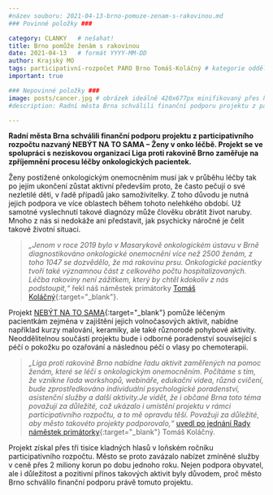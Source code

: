 ```yaml
---
#název souboru: 2021-04-13-brno-pomuze-zenam-s-rakovinou.md
### Povinné položky ###

category: CLANKY   # nešahat!
title: Brno pomůže ženám s rakovinou
date: 2021-04-13   # formát YYYY-MM-DD
author: Krajský MO
tags: participativní-rozpočet PARO Brno Tomáš-Koláčný # kategorie odděleny mezerami, např. volby zemědělství životní-prostředí piráti (viz https://jihomoravsky.pirati.cz/tags/)
important: true

### Nepovinné položky ###
image: posts/cancer.jpg # obrázek ideálně 420x677px minifikovaný přes https://tinypng.com/
#description: Radní města Brna schválili finanční podporu projektu z participativního rozpočtu nazvaný NEBÝT NA TO SAMA – Ženy v onko léčbě. Projekt se ve spolupráci s neziskovou organizací Liga proti rakovině Brno zaměřuje na zpříjemnění procesu léčby onkologických pacientek.

---
```


**Radní města Brna schválili finanční podporu projektu z participativního rozpočtu nazvaný NEBÝT NA TO SAMA – Ženy v onko léčbě. Projekt se ve spolupráci s neziskovou organizací Liga proti rakovině Brno zaměřuje na zpříjemnění procesu léčby onkologických pacientek.**

Ženy postižené onkologickým onemocněním musí jak v průběhu léčby tak po jejím ukončení zůstat aktivní především proto, že často pečují o své nezletilé děti, v řadě případů jako samoživitelky. Z toho důvodu je nutná jejich podpora ve více oblastech během tohoto nelehkého období. Už samotné vyslechnutí takové diagnózy může člověku obrátit život naruby. Mnoho z nás si nedokáže ani představit, jak psychicky náročné je čelit takové životní situaci. 

>  *„Jenom v roce 2019 bylo v Masarykově onkologickém ústavu v Brně diagnostikováno onkologické onemocnění více než 2500 ženám, z toho 1047 se dozvědělo, že má rakovinu prsu. Onkologické pacientky tvoří také významnou část z celkového počtu hospitalizovaných. Léčba rakoviny není zážitkem, který by chtěl kdokoliv z nás podstoupit,“* řekl náš náměstek primátorky [Tomáš Koláčný](https://jihomoravsky.pirati.cz/lide/tomas-kolacny/){:target="_blank"}. 
> 

Projekt [NEBÝT NA TO SAMA](https://damenavas.brno.cz/projekt/?id=1326){:target="_blank"} pomůže léčeným pacientkám zejména v zajištění jejich volnočasových aktivit,  nabídne například kurzy malování, keramiky, ale také různorodé pohybové aktivity. Neoddělitelnou součástí projektu bude i odborné poradenství související s péčí o pokožku po ozařování a následnou péčí o vlasy po chemoterapii.

>  *„Liga proti rakovině Brno nabídne řadu aktivit zaměřených na pomoc ženám, které se léčí s onkologickým onemocněním. Počítáme s tím, že vznikne řada workshopů, webináře, edukační videa, různá cvičení, bude zprostředkováno individuální psychologické poradenství, asistenční služby a další aktivity.Je vidět, že i občané Brna toto téma považují za důležité, což ukázalo i umístění projektu v rámci participativního rozpočtu, a to mě opravdu těší. Považuji za důležité, aby město takovéto projekty podporovalo,“* [uvedl po jednání Rady náměstek primátorky](https://www.brno.cz/brno-aktualne/tiskovy-servis/tiskove-zpravy/a/onkologicky-lecenym-zenam-pomuze-liga-proti-rakovine-brno-poradenstvi-a-dalsi-aktivity-podporili-li/){:target="_blank"} Tomáš Koláčný. 
> 

Projekt získal přes tři tisíce kladných hlasů v loňském ročníku participativního rozpočtu. Město se proto zavázalo nabízet zmíněné služby v ceně přes 2 miliony korun po dobu jednoho roku. Nejen podpora obyvatel, ale i důležitost a pozitivní přínos takových aktivit byly důvodem, proč město Brno schválilo finanční podporu právě tomuto projektu.

